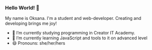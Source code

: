 ### Hello World! 👋
My name is Oksana.
I'm a student and web-developer.
Creating and developing brings me joy!
- 🔭 I’m currently studying programming in Creator IT Academy.
- 🌱 I’m currently learning JavaScript and tools to it on advanced level
- 😄 Pronouns: she/her/hers


